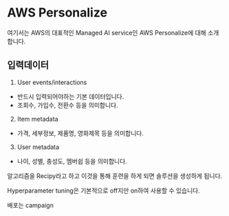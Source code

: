 # AWS Personalize

여기서는 AWS의 대표적인 Managed AI service인 AWS Personalize에 대해 소개합니다. 


## 입력데이터

1) User events/interactions 

- 반드시 입력되어야하는 기본 데이터입니다. 
- 조회수, 가입수, 전환수 등을 의미합니다. 

2) Item metadata 

- 가격, 세부정보, 제품명, 영화제목 등을 의미합니다.

3) User metadata
 
- 나이, 성별, 충성도, 멤버쉽 등을 의미합니다. 


알고리즘을 Recipy라고 하고 이것을 통해 훈련을 하게 되면 솔루션을 생성하게 됩니다. 

Hyperparameter tuning은 기본적으로 off지만 on하여 사용할 수 있습니다.

배포는 campaign 

